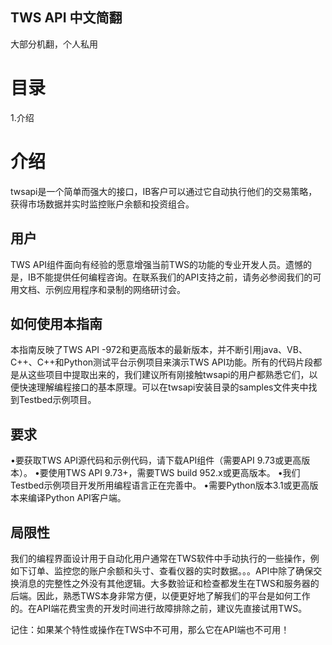 ## TWS API 中文简翻

大部分机翻，个人私用

# 目录
1.介绍

# 介绍
twsapi是一个简单而强大的接口，IB客户可以通过它自动执行他们的交易策略，获得市场数据并实时监控账户余额和投资组合。

## 用户
TWS API组件面向有经验的愿意增强当前TWS的功能的专业开发人员。遗憾的是，IB不能提供任何编程咨询。在联系我们的API支持之前，请务必参阅我们的可用文档、示例应用程序和录制的网络研讨会。

## 如何使用本指南
本指南反映了TWS API -972和更高版本的最新版本，并不断引用java、VB、C++、C++和Python测试平台示例项目来演示TWS API功能。所有的代码片段都是从这些项目中提取出来的，我们建议所有刚接触twsapi的用户都熟悉它们，以便快速理解编程接口的基本原理。可以在twsapi安装目录的samples文件夹中找到Testbed示例项目。

## 要求
•要获取TWS API源代码和示例代码，请下载API组件（需要API 9.73或更高版本）。
•要使用TWS API 9.73+，需要TWS build 952.x或更高版本。
•我们Testbed示例项目开发所用编程语言正在完善中。
•需要Python版本3.1或更高版本来编译Python API客户端。

## 局限性

我们的编程界面设计用于自动化用户通常在TWS软件中手动执行的一些操作，例如下订单、监控您的账户余额和头寸、查看仪器的实时数据。。。API中除了确保交换消息的完整性之外没有其他逻辑。大多数验证和检查都发生在TWS和服务器的后端。因此，熟悉TWS本身非常方便，以便更好地了解我们的平台是如何工作的。在API端花费宝贵的开发时间进行故障排除之前，建议先直接试用TWS。



记住：如果某个特性或操作在TWS中不可用，那么它在API端也不可用！
